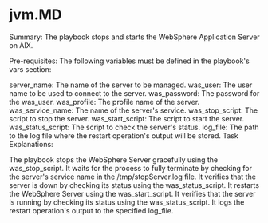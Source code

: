 # jvm.MD

Summary: The playbook stops and starts the WebSphere Application Server on AIX.

Pre-requisites: The following variables must be defined in the playbook's vars section:

server_name: The name of the server to be managed.
was_user: The user name to be used to connect to the server.
was_password: The password for the was_user.
was_profile: The profile name of the server.
was_service_name: The name of the server's service.
was_stop_script: The script to stop the server.
was_start_script: The script to start the server.
was_status_script: The script to check the server's status.
log_file: The path to the log file where the restart operation's output will be stored.
Task Explanations:

The playbook stops the WebSphere Server gracefully using the was_stop_script.
It waits for the process to fully terminate by checking for the server's service name in the /tmp/stopServer.log file.
It verifies that the server is down by checking its status using the was_status_script.
It restarts the WebSphere Server using the was_start_script.
It verifies that the server is running by checking its status using the was_status_script.
It logs the restart operation's output to the specified log_file.
